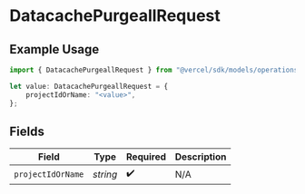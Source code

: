 # DatacachePurgeallRequest

## Example Usage

```typescript
import { DatacachePurgeallRequest } from "@vercel/sdk/models/operations";

let value: DatacachePurgeallRequest = {
    projectIdOrName: "<value>",
};
```

## Fields

| Field              | Type               | Required           | Description        |
| ------------------ | ------------------ | ------------------ | ------------------ |
| `projectIdOrName`  | *string*           | :heavy_check_mark: | N/A                |